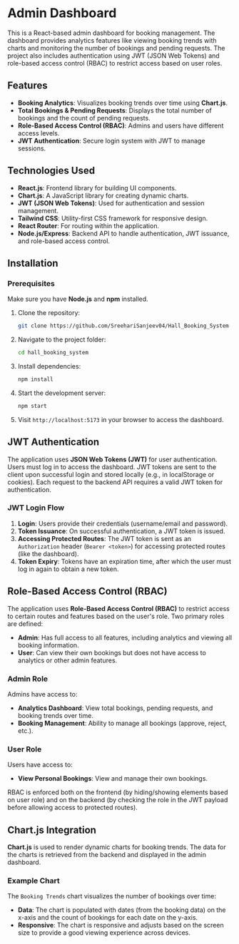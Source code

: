 # Admin Dashboard

This is a React-based admin dashboard for booking management. The dashboard provides analytics features like viewing booking trends with charts and monitoring the number of bookings and pending requests. The project also includes authentication using JWT (JSON Web Tokens) and role-based access control (RBAC) to restrict access based on user roles.

## Features

- **Booking Analytics**: Visualizes booking trends over time using **Chart.js**.
- **Total Bookings & Pending Requests**: Displays the total number of bookings and the count of pending requests.
- **Role-Based Access Control (RBAC)**: Admins and users have different access levels.
- **JWT Authentication**: Secure login system with JWT to manage sessions.

## Technologies Used

- **React.js**: Frontend library for building UI components.
- **Chart.js**: A JavaScript library for creating dynamic charts.
- **JWT (JSON Web Tokens)**: Used for authentication and session management.
- **Tailwind CSS**: Utility-first CSS framework for responsive design.
- **React Router**: For routing within the application.
- **Node.js/Express**: Backend API to handle authentication, JWT issuance, and role-based access control.

## Installation

### Prerequisites
Make sure you have **Node.js** and **npm** installed.

1. Clone the repository:
    ```bash
    git clone https://github.com/SreehariSanjeev04/Hall_Booking_System
    ```

2. Navigate to the project folder:
    ```bash
    cd hall_booking_system
    ```

3. Install dependencies:
    ```bash
    npm install
    ```

4. Start the development server:
    ```bash
    npm start
    ```

5. Visit `http://localhost:5173` in your browser to access the dashboard.

## JWT Authentication

The application uses **JSON Web Tokens (JWT)** for user authentication. Users must log in to access the dashboard. JWT tokens are sent to the client upon successful login and stored locally (e.g., in localStorage or cookies). Each request to the backend API requires a valid JWT token for authentication.

### JWT Login Flow

1. **Login**: Users provide their credentials (username/email and password).
2. **Token Issuance**: On successful authentication, a JWT token is issued.
3. **Accessing Protected Routes**: The JWT token is sent as an `Authorization` header (`Bearer <token>`) for accessing protected routes (like the dashboard).
4. **Token Expiry**: Tokens have an expiration time, after which the user must log in again to obtain a new token.

## Role-Based Access Control (RBAC)

The application uses **Role-Based Access Control (RBAC)** to restrict access to certain routes and features based on the user's role. Two primary roles are defined:

- **Admin**: Has full access to all features, including analytics and viewing all booking information.
- **User**: Can view their own bookings but does not have access to analytics or other admin features.

### Admin Role

Admins have access to:

- **Analytics Dashboard**: View total bookings, pending requests, and booking trends over time.
- **Booking Management**: Ability to manage all bookings (approve, reject, etc.).

### User Role

Users have access to:

- **View Personal Bookings**: View and manage their own bookings.

RBAC is enforced both on the frontend (by hiding/showing elements based on user role) and on the backend (by checking the role in the JWT payload before allowing access to protected routes).

## Chart.js Integration

**Chart.js** is used to render dynamic charts for booking trends. The data for the charts is retrieved from the backend and displayed in the admin dashboard.

### Example Chart

The `Booking Trends` chart visualizes the number of bookings over time:

- **Data**: The chart is populated with dates (from the booking data) on the x-axis and the count of bookings for each date on the y-axis.
- **Responsive**: The chart is responsive and adjusts based on the screen size to provide a good viewing experience across devices.

